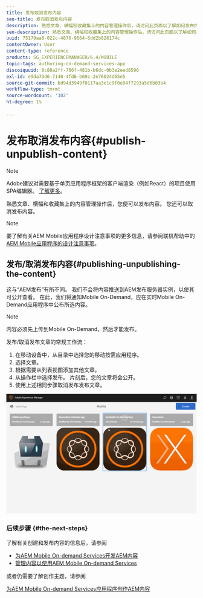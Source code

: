 ```yaml
---
title: 发布取消发布内容
seo-title: 发布取消发布内容
description: 熟悉文章、横幅和收藏集上的内容管理操作后，请访问此页面以了解如何发布内容。 您还可以取消发布内容。
seo-description: 熟悉文章、横幅和收藏集上的内容管理操作后，请访问此页面以了解如何发布内容。 您还可以取消发布内容。
uuid: 75179aa8-022c-4876-9664-6dd2b826174c
contentOwner: User
content-type: reference
products: SG_EXPERIENCEMANAGER/6.4/MOBILE
topic-tags: authoring-on-demand-services-app
discoiquuid: 8c88a2ff-766f-481b-b6dc-0b3e2eed8596
exl-id: e9da73d6-7140-4fd6-b69c-2e76024d65e5
source-git-commit: bd94d3949f0117aa3e1c9f0e84f7293a5d6b03b4
workflow-type: tm+mt
source-wordcount: '302'
ht-degree: 1%

---
```


# 发布取消发布内容{#publish-unpublish-content}

>[!NOTE]
>
>Adobe建议对需要基于单页应用程序框架的客户端渲染（例如React）的项目使用SPA编辑器。 [了解更多](/help/sites-developing/spa-overview.md)。

熟悉文章、横幅和收藏集上的内容管理操作后，您便可以发布内容。 您还可以取消发布内容。

>[!NOTE]
>
>要了解有关AEM Mobile应用程序设计注意事项的更多信息，请参阅联机帮助中的[AEM Mobile应用程序的设计注意事项](https://helpx.adobe.com/digital-publishing-solution/help/design-app.html)。

## 发布/取消发布内容{#publishing-unpublishing-the-content}

这与“AEM发布”有所不同。 我们不会将内容推送到AEM发布服务器实例，以使其可公开查看。 在此，我们将通知Mobile On-Demand，应在实时Mobile On-Demand应用程序中公布所选内容。

>[!NOTE]
>
>内容必须先上传到Mobile On-Demand，然后才能发布。

发布/取消发布文章的常规工作流：

1. 在移动设备中，从目录中选择您的移动按需应用程序。
1. 选择文章。
1. 根据需要从列表视图添加其他文章。
1. 从操作栏中选择发布。 片刻后，您的文章将会公开。
1. 使用上述相同步骤取消发布发布文章。

<!-- FAIL >>[!NOTE]
>
>Generally, you should preflight before publishing. See [Previewing with Preflight](/content/docs/en/aem/6-3/administer/mobile-apps/aem-mobile/previewing-with-preflight-on-demand-services.md) for more details.-->

![chlimage_1-9](assets/chlimage_1-9.gif)

### 后续步骤 {#the-next-steps}

了解有关创建和发布内容的信息后，请参阅

* [为AEM Mobile On-demand Services开发AEM内容](/help/mobile/aem-mobile-on-demand.md)
* [管理内容以使用AEM Mobile On-demand Services](/help/mobile/aem-mobile.md)

或者仍需要了解创作主题，请参阅

[为AEM Mobile On-demand Services应用程序创作AEM内容](/help/mobile/mobile-apps-ondemand.md)
